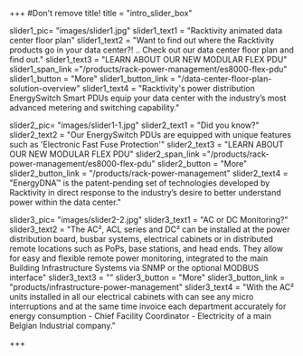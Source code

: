 +++
#Don't remove title!
title = "intro_slider_box"


slider1_pic= "images/slider1.jpg"
slider1_text1 = "Racktivity animated data center floor plan"
slider1_text2 = "Want to find out where the Racktivity products go in your data center?! .. Check out our data center floor plan and find out."
slider1_text3 = "LEARN ABOUT OUR NEW MODULAR FLEX PDU"
slider1_span_link ="/products/rack-power-management/es8000-flex-pdu"
slider1_button = "More"
slider1_button_link = "/data-center-floor-plan-solution-overview"
slider1_text4 = "Racktivity's power distribution EnergySwitch Smart PDUs equip your data center with the industry’s most advanced metering and switching capability."

slider2_pic= "images/slider1-1.jpg"
slider2_text1 = "Did you know?"
slider2_text2 = "Our EnergySwitch PDUs are equipped with unique features such as 'Electronic Fast Fuse Protection'"
slider2_text3 = "LEARN ABOUT OUR NEW MODULAR FLEX PDU"
slider2_span_link ="/products/rack-power-management/es8000-flex-pdu"
slider2_button = "More"
slider2_button_link = "/products/rack-power-management"
slider2_text4 = "EnergyDNA™ is the patent-pending set of technologies developed by Racktivity in direct response to the industry’s desire to better understand power within the data center."

slider3_pic= "images/slider2-2.jpg"
slider3_text1 = "AC or DC Monitoring?"
slider3_text2 = "The AC², ACL series and DC² can be installed at the power distribution board, busbar systems, electrical cabinets or in distributed remote locations such as PoPs, base stations, and head ends. They allow for easy and flexible remote power monitoring, integrated to the main Building Infrastructure Systems via SNMP or the optional MODBUS interface"
slider3_text3 = ""
slider3_button = "More"
slider3_button_link = "products/infrastructure-power-management"
slider3_text4 = "With the AC² units installed in all our electrical cabinets with can see any micro interruptions and at the same time invoice each department accurately for energy consumption - Chief Facility Coordinator - Electricity of a main Belgian Industrial company."

+++
